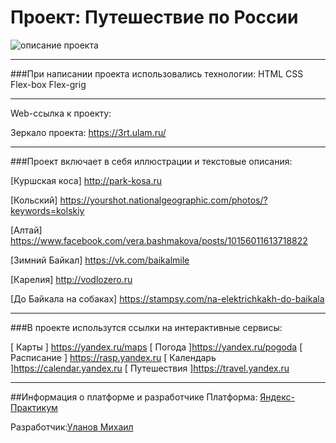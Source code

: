 # Проект: Путешествие по России


![описание проекта](./images/readme-pict.jpg)


***
###При написании проекта использовались технологии:
HTML
CSS
Flex-box
Flex-grig

***

Web-ссылка к проекту:

Зеркало проекта: https://3rt.ulam.ru/

***

###Проект включает в себя иллюстрации и текстовые описания:

[Куршская коса] http://park-kosa.ru

[Кольский] https://yourshot.nationalgeographic.com/photos/?keywords=kolskiy

[Алтай] https://www.facebook.com/vera.bashmakova/posts/10156011613718822

[Зимний Байкал] https://vk.com/baikalmile

[Карелия] http://vodlozero.ru

[До Байкала на собаках] https://stampsy.com/na-elektrichkakh-do-baikala

***

###В проекте использутся ссылки на интерактивные сервисы:

[ Карты ] https://yandex.ru/maps
[ Погода ]https://yandex.ru/pogoda
[ Расписание ] https://rasp.yandex.ru
[ Календарь ]https://calendar.yandex.ru
[ Путешествия ]https://travel.yandex.ru

***

##Информация о платформе и разработчике
Платформа: [Яндекс-Практикум](https://practicum.yandex.ru/)

Разработчик:[Уланов Михаил](mailto:imaginator@yandex.ru)